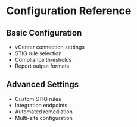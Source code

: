 # Configuration Reference
## Basic Configuration
- vCenter connection settings
- STIG rule selection
- Compliance thresholds
- Report output formats

## Advanced Settings
- Custom STIG rules
- Integration endpoints
- Automated remediation
- Multi-site configuration
